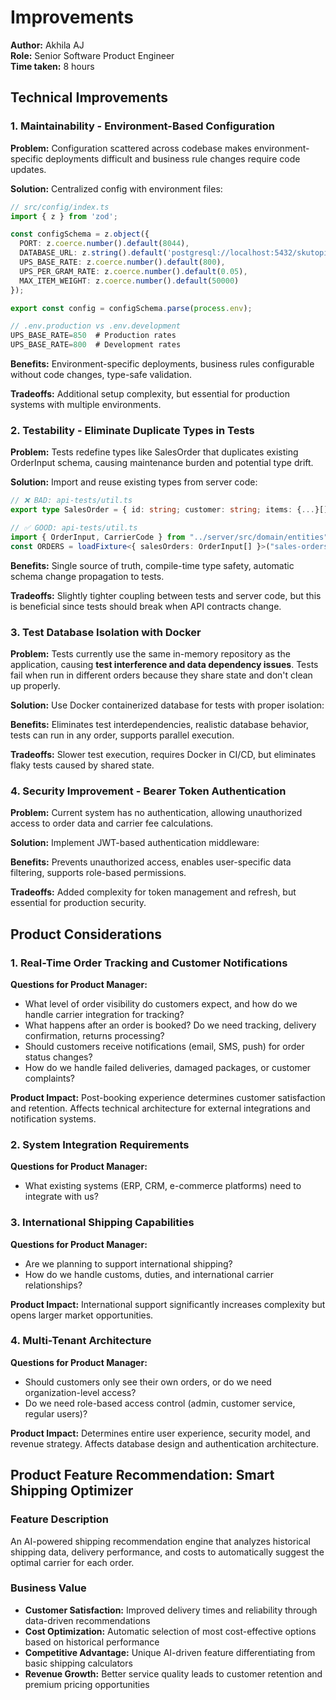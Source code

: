 # Improvements

**Author:** Akhila AJ  
**Role:** Senior Software Product Engineer  
**Time taken:** 8 hours

## Technical Improvements

### 1. Maintainability - Environment-Based Configuration

**Problem:** Configuration scattered across codebase makes environment-specific deployments difficult and business rule changes require code updates.

**Solution:** Centralized config with environment files:

```typescript
// src/config/index.ts
import { z } from 'zod';

const configSchema = z.object({
  PORT: z.coerce.number().default(8044),
  DATABASE_URL: z.string().default('postgresql://localhost:5432/skutopia'),
  UPS_BASE_RATE: z.coerce.number().default(800),
  UPS_PER_GRAM_RATE: z.coerce.number().default(0.05),
  MAX_ITEM_WEIGHT: z.coerce.number().default(50000)
});

export const config = configSchema.parse(process.env);

// .env.production vs .env.development
UPS_BASE_RATE=850  # Production rates
UPS_BASE_RATE=800  # Development rates
```

**Benefits:** Environment-specific deployments, business rules configurable without code changes, type-safe validation.

**Tradeoffs:** Additional setup complexity, but essential for production systems with multiple environments.

### 2. Testability - Eliminate Duplicate Types in Tests

**Problem:** Tests redefine types like SalesOrder that duplicates existing OrderInput schema, causing maintenance burden and potential type drift.

**Solution:** Import and reuse existing types from server code:

```typescript
// ❌ BAD: api-tests/util.ts
export type SalesOrder = { id: string; customer: string; items: {...}[] };

// ✅ GOOD: api-tests/util.ts  
import { OrderInput, CarrierCode } from "../server/src/domain/entities";
const ORDERS = loadFixture<{ salesOrders: OrderInput[] }>("sales-orders.json");
```

**Benefits:** Single source of truth, compile-time type safety, automatic schema change propagation to tests.

**Tradeoffs:** Slightly tighter coupling between tests and server code, but this is beneficial since tests should break when API contracts change.

### 3. Test Database Isolation with Docker

**Problem:** Tests currently use the same in-memory repository as the application, causing **test interference and data dependency issues**. Tests fail when run in different orders because they share state and don't clean up properly.

**Solution:** Use Docker containerized database for tests with proper isolation:

**Benefits:** Eliminates test interdependencies, realistic database behavior, tests can run in any order, supports parallel execution.

**Tradeoffs:** Slower test execution, requires Docker in CI/CD, but eliminates flaky tests caused by shared state.

### 4. Security Improvement - Bearer Token Authentication

**Problem:** Current system has no authentication, allowing unauthorized access to order data and carrier fee calculations.

**Solution:** Implement JWT-based authentication middleware:

**Benefits:** Prevents unauthorized access, enables user-specific data filtering, supports role-based permissions.

**Tradeoffs:** Added complexity for token management and refresh, but essential for production security.

## Product Considerations

### 1. Real-Time Order Tracking and Customer Notifications

**Questions for Product Manager:**
- What level of order visibility do customers expect, and how do we handle carrier integration for tracking?
- What happens after an order is booked? Do we need tracking, delivery confirmation, returns processing?
- Should customers receive notifications (email, SMS, push) for order status changes?
- How do we handle failed deliveries, damaged packages, or customer complaints?

**Product Impact:** Post-booking experience determines customer satisfaction and retention. Affects technical architecture for external integrations and notification systems.

### 2. System Integration Requirements

**Questions for Product Manager:**
- What existing systems (ERP, CRM, e-commerce platforms) need to integrate with us?

### 3. International Shipping Capabilities

**Questions for Product Manager:**
- Are we planning to support international shipping?
- How do we handle customs, duties, and international carrier relationships?

**Product Impact:** International support significantly increases complexity but opens larger market opportunities. 

### 4. Multi-Tenant Architecture

**Questions for Product Manager:**
- Should customers only see their own orders, or do we need organization-level access?
- Do we need role-based access control (admin, customer service, regular users)?

**Product Impact:** Determines entire user experience, security model, and revenue strategy. Affects database design and authentication architecture.

## Product Feature Recommendation: Smart Shipping Optimizer

### Feature Description
An AI-powered shipping recommendation engine that analyzes historical shipping data, delivery performance, and costs to automatically suggest the optimal carrier for each order.

### Business Value
- **Customer Satisfaction:** Improved delivery times and reliability through data-driven recommendations
- **Cost Optimization:** Automatic selection of most cost-effective options based on historical performance
- **Competitive Advantage:** Unique AI-driven feature differentiating from basic shipping calculators
- **Revenue Growth:** Better service quality leads to customer retention and premium pricing opportunities
